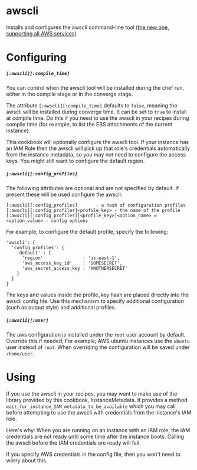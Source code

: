 awscli
======

Installs and configures the awscli command-line tool [(the new one, supporting all AWS services)][1]

Configuring
===========

##### `[:awscli][:compile_time]`

You can control when the awscli tool will be installed during the chef run, either
in the compile stage or in the converge stage.

The attribute `[:awscli][:compile_time]` defaults to `false`, meaning the awscli
will be installed during converge time. It can be set to `true` to install at compile time.
Do this if you need to use the awscli in your recipes during compile time (for example, to list
the EBS attachments of the current instance).

This cookbook will optionally configure the awscli tool. If your instance has an IAM
Role then the awscli will pick up that role's credentials automatically from the instance
metadata, so you may not need to configure the access keys. You might still want to configure the
default region.

##### `[:awscli][:config_profiles]`

The following attributes are optional and are not specified by default. If present these
will be used configure the awscli:

    [:awscli][:config_profiles]       - a hash of configuration profiles
    [:awscli][:config_profiles]<profile_key> - the name of the profile
    [:awscli][:config_profiles][<profile_key>]<option_name> = <option_value> - config options

For example, to configure the default profile, specify the following:

    'awscli': {
      'config_profiles': {
        'default' : {
          'region'               : 'us-east-1',
          'aws_access_key_id'    : 'SOMESECRET',
          'aws_secret_access_key : 'ANOTHERSECRET'
        }
      }
    }

The keys and values inside the profile_key hash are placed directly into the awscli config file.
Use this mechanism to specify additional configuration (such as output style) and additional profiles.

##### `[:awscli][:user]`

The aws configuration is installed under the `root` user account by default.
Override this if needed;
For example, AWS ubuntu instances use the `ubuntu` user instead of `root`.
When overriding the configuration will be saved under `/home/user`.

Using
=====

If you use the awscli in your recipes, you may want to make use of the
library provided by this cookbook, InstanceMetadata. It provides a method
`wait_for_instance_IAM_metadata_to_be_available` which you may call before attempting
to use the awscli with credentials from the instance's IAM role.

Here's why: When you are running on an instance with an IAM role, the IAM credentials
are not ready until some time after the instance boots. Calling the awscli before the IAM
credentials are ready will fail.

If you specify AWS credentials in the config file, then you won't need to worry about this.

[1]: http://aws.amazon.com/cli/
